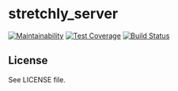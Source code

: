 # stretchly_server

[![Maintainability](https://api.codeclimate.com/v1/badges/4a0b74c4dca13e6b0676/maintainability)](https://codeclimate.com/github/hovancik/stretchly_server/maintainability) [![Test Coverage](https://api.codeclimate.com/v1/badges/4a0b74c4dca13e6b0676/test_coverage)](https://codeclimate.com/github/hovancik/stretchly_server/test_coverage) [![Build Status](https://travis-ci.org/hovancik/stretchly_server.svg?branch=master)](https://travis-ci.org/hovancik/stretchly_server)

## License

See LICENSE file.
